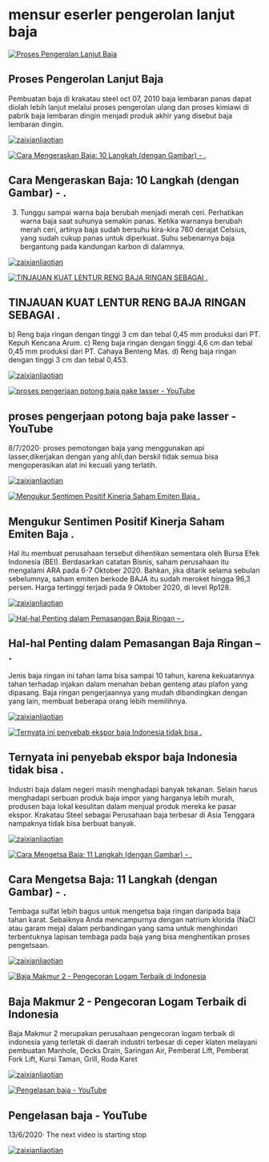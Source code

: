 # mensur eserler pengerolan lanjut baja
<a href="https://mnn.zoosnet.net/LR/Chatpre.aspx?id=MNN94995150&p=https://topgrinding.com/" target="_blank">![Proses Pengerolan Lanjut Baja](https://github.com/technlg/images/blob/main/11.jpg)</a>
## Proses Pengerolan Lanjut Baja
Pembuatan baja di krakatau steel oct 07, 2010 baja lembaran panas dapat diolah lebih lanjut melalui proses pengerolan ulang dan proses kimiawi di pabrik baja lembaran dingin menjadi produk akhir yang disebut baja lembaran dingin.
<a href="https://mnn.zoosnet.net/LR/Chatpre.aspx?id=MNN94995150&p=https://topgrinding.com/" target="_blank"><img src="https://github.com/technlg/images/raw/main/chat11.jpg" alt="zaixianliaotian"/></a><a href="//whatsapp.shibangsoft.com/WhatsApp.php" ><img src="https://github.com/technlg/images/raw/main/chat11.png" alt=""></a>
<a href="https://mnn.zoosnet.net/LR/Chatpre.aspx?id=MNN94995150&p=https://topgrinding.com/" target="_blank">![Cara Mengeraskan Baja: 10 Langkah (dengan Gambar) - .](https://github.com/technlg/images/blob/main/34.jpg)</a>
## Cara Mengeraskan Baja: 10 Langkah (dengan Gambar) - .
3. Tunggu sampai warna baja berubah menjadi merah ceri. Perhatikan warna baja saat suhunya semakin panas. Ketika warnanya berubah merah ceri, artinya baja sudah bersuhu kira-kira 760 derajat Celsius, yang sudah cukup panas untuk diperkuat. Suhu sebenarnya baja bergantung pada kandungan karbon di dalamnya.
<a href="https://mnn.zoosnet.net/LR/Chatpre.aspx?id=MNN94995150&p=https://topgrinding.com/" target="_blank"><img src="https://github.com/technlg/images/raw/main/chat11.jpg" alt="zaixianliaotian"/></a><a href="//whatsapp.shibangsoft.com/WhatsApp.php" ><img src="https://github.com/technlg/images/raw/main/chat11.png" alt=""></a>
<a href="https://mnn.zoosnet.net/LR/Chatpre.aspx?id=MNN94995150&p=https://topgrinding.com/" target="_blank">![TINJAUAN KUAT LENTUR RENG BAJA RINGAN SEBAGAI .](https://github.com/technlg/images/blob/main/35.jpg)</a>
## TINJAUAN KUAT LENTUR RENG BAJA RINGAN SEBAGAI .
b) Reng baja ringan dengan tinggi 3 cm dan tebal 0,45 mm produksi dari PT. Kepuh Kencana Arum. c) Reng baja ringan dengan tinggi 4,6 cm dan tebal 0,45 mm produksi dari PT. Cahaya Benteng Mas. d) Reng baja ringan dengan tinggi 3 cm dan tebal 0,453.
<a href="https://mnn.zoosnet.net/LR/Chatpre.aspx?id=MNN94995150&p=https://topgrinding.com/" target="_blank"><img src="https://github.com/technlg/images/raw/main/chat11.jpg" alt="zaixianliaotian"/></a><a href="//whatsapp.shibangsoft.com/WhatsApp.php" ><img src="https://github.com/technlg/images/raw/main/chat11.png" alt=""></a>
<a href="https://mnn.zoosnet.net/LR/Chatpre.aspx?id=MNN94995150&p=https://topgrinding.com/" target="_blank">![proses pengerjaan potong baja pake lasser - YouTube](https://github.com/technlg/images/blob/main/54.jpg)</a>
## proses pengerjaan potong baja pake lasser - YouTube
8/7/2020· proses pemotongan baja yang menggunakan api lasser,dikerjakan dengan yang ahli,dan berskil tidak semua bisa mengoperasikan alat ini kecuali yang terlatih.
<a href="https://mnn.zoosnet.net/LR/Chatpre.aspx?id=MNN94995150&p=https://topgrinding.com/" target="_blank"><img src="https://github.com/technlg/images/raw/main/chat11.jpg" alt="zaixianliaotian"/></a><a href="//whatsapp.shibangsoft.com/WhatsApp.php" ><img src="https://github.com/technlg/images/raw/main/chat11.png" alt=""></a>
<a href="https://mnn.zoosnet.net/LR/Chatpre.aspx?id=MNN94995150&p=https://topgrinding.com/" target="_blank">![Mengukur Sentimen Positif Kinerja Saham Emiten Baja .](https://github.com/technlg/images/blob/main/62.jpg)</a>
## Mengukur Sentimen Positif Kinerja Saham Emiten Baja .
Hal itu membuat perusahaan tersebut dihentikan sementara oleh Bursa Efek Indonesia (BEI). Berdasarkan catatan Bisnis, saham perusahaan itu mengalami ARA pada 6-7 Oktober 2020. Bahkan, jika ditarik selama sebulan sebelumnya, saham emiten berkode BAJA itu sudah meroket hingga 96,3 persen. Harga tertinggi terjadi pada 9 Oktober 2020, di level Rp128.
<a href="https://mnn.zoosnet.net/LR/Chatpre.aspx?id=MNN94995150&p=https://topgrinding.com/" target="_blank"><img src="https://github.com/technlg/images/raw/main/chat11.jpg" alt="zaixianliaotian"/></a><a href="//whatsapp.shibangsoft.com/WhatsApp.php" ><img src="https://github.com/technlg/images/raw/main/chat11.png" alt=""></a>
<a href="https://mnn.zoosnet.net/LR/Chatpre.aspx?id=MNN94995150&p=https://topgrinding.com/" target="_blank">![Hal-hal Penting dalam Pemasangan Baja Ringan – .](https://github.com/technlg/images/blob/main/19.jpg)</a>
## Hal-hal Penting dalam Pemasangan Baja Ringan – .
Jenis baja ringan ini tahan lama bisa sampai 10 tahun, karena kekuatannya tahan terhadap injakan dalam menahan beban genteng atau plafon yang dipasang. Baja ringan pengerjaannya yang mudah dibandingkan dengan yang lain, membuat beberapa orang lebih memilihnya.
<a href="https://mnn.zoosnet.net/LR/Chatpre.aspx?id=MNN94995150&p=https://topgrinding.com/" target="_blank"><img src="https://github.com/technlg/images/raw/main/chat11.jpg" alt="zaixianliaotian"/></a><a href="//whatsapp.shibangsoft.com/WhatsApp.php" ><img src="https://github.com/technlg/images/raw/main/chat11.png" alt=""></a>
<a href="https://mnn.zoosnet.net/LR/Chatpre.aspx?id=MNN94995150&p=https://topgrinding.com/" target="_blank">![Ternyata ini penyebab ekspor baja Indonesia tidak bisa .](https://github.com/technlg/images/blob/main/49.jpg)</a>
## Ternyata ini penyebab ekspor baja Indonesia tidak bisa .
Industri baja dalam negeri masih menghadapi banyak tekanan. Selain harus menghadapi serbuan produk baja impor yang harganya lebih murah, produsen baja lokal kesulitan dalam menjual produk mereka ke pasar ekspor. Krakatau Steel sebagai Perusahaan baja terbesar di Asia Tenggara nampaknya tidak bisa berbuat banyak.
<a href="https://mnn.zoosnet.net/LR/Chatpre.aspx?id=MNN94995150&p=https://topgrinding.com/" target="_blank"><img src="https://github.com/technlg/images/raw/main/chat11.jpg" alt="zaixianliaotian"/></a><a href="//whatsapp.shibangsoft.com/WhatsApp.php" ><img src="https://github.com/technlg/images/raw/main/chat11.png" alt=""></a>
<a href="https://mnn.zoosnet.net/LR/Chatpre.aspx?id=MNN94995150&p=https://topgrinding.com/" target="_blank">![Cara Mengetsa Baja: 11 Langkah (dengan Gambar) - .](https://github.com/technlg/images/blob/main/17.jpg)</a>
## Cara Mengetsa Baja: 11 Langkah (dengan Gambar) - .
Tembaga sulfat lebih bagus untuk mengetsa baja ringan daripada baja tahan karat. Sebaiknya Anda mencampurnya dengan natrium klorida (NaCl atau garam meja) dalam perbandingan yang sama untuk menghindari terbentuknya lapisan tembaga pada baja yang bisa menghentikan proses pengetsaan.
<a href="https://mnn.zoosnet.net/LR/Chatpre.aspx?id=MNN94995150&p=https://topgrinding.com/" target="_blank"><img src="https://github.com/technlg/images/raw/main/chat11.jpg" alt="zaixianliaotian"/></a><a href="//whatsapp.shibangsoft.com/WhatsApp.php" ><img src="https://github.com/technlg/images/raw/main/chat11.png" alt=""></a>
<a href="https://mnn.zoosnet.net/LR/Chatpre.aspx?id=MNN94995150&p=https://topgrinding.com/" target="_blank">![Baja Makmur 2 - Pengecoran Logam Terbaik di Indonesia](https://github.com/technlg/images/blob/main/42.jpg)</a>
## Baja Makmur 2 - Pengecoran Logam Terbaik di Indonesia
Baja Makmur 2 merupakan perusahaan pengecoran logam terbaik di indonesia yang terletak di daerah industri terbesar di ceper klaten melayani pembuatan Manhole, Decks Drain, Saringan Air, Pemberat Lift, Pemberat Fork Lift, Kursi Taman, Grill, Roda Karet
<a href="https://mnn.zoosnet.net/LR/Chatpre.aspx?id=MNN94995150&p=https://topgrinding.com/" target="_blank"><img src="https://github.com/technlg/images/raw/main/chat11.jpg" alt="zaixianliaotian"/></a><a href="//whatsapp.shibangsoft.com/WhatsApp.php" ><img src="https://github.com/technlg/images/raw/main/chat11.png" alt=""></a>
<a href="https://mnn.zoosnet.net/LR/Chatpre.aspx?id=MNN94995150&p=https://topgrinding.com/" target="_blank">![Pengelasan baja - YouTube](https://github.com/technlg/images/blob/main/53.jpg)</a>
## Pengelasan baja - YouTube
13/6/2020· The next video is starting stop
<a href="https://mnn.zoosnet.net/LR/Chatpre.aspx?id=MNN94995150&p=https://topgrinding.com/" target="_blank"><img src="https://github.com/technlg/images/raw/main/chat11.jpg" alt="zaixianliaotian"/></a><a href="//whatsapp.shibangsoft.com/WhatsApp.php" ><img src="https://github.com/technlg/images/raw/main/chat11.png" alt=""></a>
